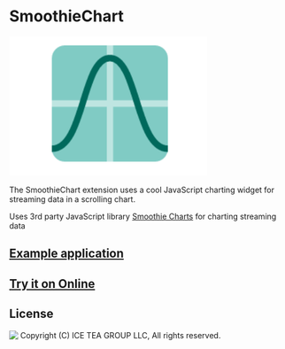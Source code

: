 SmoothieChart
====

<img src="../Support/Images/SmoothieChart.png" width="358" height="252">

The SmoothieChart extension uses a cool JavaScript charting widget for streaming data in a scrolling chart.

Uses 3rd party JavaScript library [Smoothie Charts](http://smoothiecharts.org/) for charting streaming data

## [Example application](https://github.com/iceteagroup/wisej-examples/tree/2.0/SmoothieChartSample)

## [Try it on Online](http://demo.wisej.com/SmoothieChartSample)

License
-------
<img src="http://iceteagroup.com/wp-content/uploads/2017/01/Square-64x64-trasp.png" height="20" align="top"> Copyright (C) ICE TEA GROUP LLC, All rights reserved.
